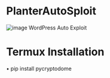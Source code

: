 # PlanterAutoSploit
![image](https://www.linkpicture.com/q/Screenshot_20230829-001219.jpg)
WordPress Auto Exploit 

# Termux Installation

• pip install pycryptodome

